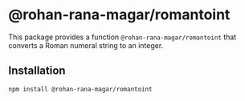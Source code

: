 # @rohan-rana-magar/romantoint

This package provides a function `@rohan-rana-magar/romantoint` that converts a Roman numeral string to an integer.

## Installation

```bash
npm install @rohan-rana-magar/romantoint
```
